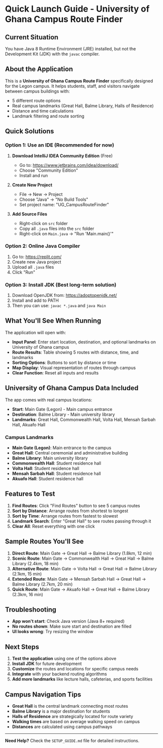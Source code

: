 # Quick Launch Guide - University of Ghana Campus Route Finder

## Current Situation
You have Java 8 Runtime Environment (JRE) installed, but not the Development Kit (JDK) with the `javac` compiler.

## About the Application
This is a **University of Ghana Campus Route Finder** specifically designed for the Legon campus. It helps students, staff, and visitors navigate between campus buildings with:
- 5 different route options
- Real campus landmarks (Great Hall, Balme Library, Halls of Residence)
- Distance and time calculations
- Landmark filtering and route sorting

## Quick Solutions

### Option 1: Use an IDE (Recommended for now)
1. **Download IntelliJ IDEA Community Edition** (Free)
   - Go to: https://www.jetbrains.com/idea/download/
   - Choose "Community Edition"
   - Install and run

2. **Create New Project**
   - File → New → Project
   - Choose "Java" → "No Build Tools"
   - Set project name: "UG_CampusRouteFinder"

3. **Add Source Files**
   - Right-click on `src` folder
   - Copy all `.java` files into the `src` folder
   - Right-click on `Main.java` → "Run 'Main.main()'"

### Option 2: Online Java Compiler
1. Go to: https://replit.com/
2. Create new Java project
3. Upload all `.java` files
4. Click "Run"

### Option 3: Install JDK (Best long-term solution)
1. Download OpenJDK from: https://adoptopenjdk.net/
2. Install and add to PATH
3. Then you can use: `javac *.java` and `java Main`

## What You'll See When Running

The application will open with:
- **Input Panel**: Enter start location, destination, and optional landmarks on University of Ghana campus
- **Route Results**: Table showing 5 routes with distance, time, and landmarks
- **Sorting Options**: Buttons to sort by distance or time
- **Map Display**: Visual representation of routes through campus
- **Clear Function**: Reset all inputs and results

## University of Ghana Campus Data Included

The app comes with real campus locations:
- **Start**: Main Gate (Legon) - Main campus entrance
- **Destination**: Balme Library - Main university library
- **Landmarks**: Great Hall, Commonwealth Hall, Volta Hall, Mensah Sarbah Hall, Akuafo Hall

### Campus Landmarks
- **Main Gate (Legon)**: Main entrance to the campus
- **Great Hall**: Central ceremonial and administrative building
- **Balme Library**: Main university library
- **Commonwealth Hall**: Student residence hall
- **Volta Hall**: Student residence hall
- **Mensah Sarbah Hall**: Student residence hall
- **Akuafo Hall**: Student residence hall

## Features to Test

1. **Find Routes**: Click "Find Routes" button to see 5 campus routes
2. **Sort by Distance**: Arrange routes from shortest to longest
3. **Sort by Time**: Arrange routes from fastest to slowest
4. **Landmark Search**: Enter "Great Hall" to see routes passing through it
5. **Clear All**: Reset everything with one click

## Sample Routes You'll See

1. **Direct Route**: Main Gate → Great Hall → Balme Library (1.8km, 12 min)
2. **Scenic Route**: Main Gate → Commonwealth Hall → Great Hall → Balme Library (2.4km, 18 min)
3. **Alternative Route**: Main Gate → Volta Hall → Great Hall → Balme Library (2.1km, 15 min)
4. **Extended Route**: Main Gate → Mensah Sarbah Hall → Great Hall → Balme Library (2.7km, 20 min)
5. **Quick Route**: Main Gate → Akuafo Hall → Great Hall → Balme Library (2.3km, 16 min)

## Troubleshooting

- **App won't start**: Check Java version (Java 8+ required)
- **No routes shown**: Make sure start and destination are filled
- **UI looks wrong**: Try resizing the window

## Next Steps

1. **Test the application** using one of the options above
2. **Install JDK** for future development
3. **Customize** the routes and locations for specific campus needs
4. **Integrate** with your backend routing algorithms
5. **Add more landmarks** like lecture halls, cafeterias, and sports facilities

## Campus Navigation Tips

- **Great Hall** is the central landmark connecting most routes
- **Balme Library** is a major destination for students
- **Halls of Residence** are strategically located for route variety
- **Walking times** are based on average walking speed on campus
- **Distances** are calculated using campus pathways

---

**Need Help?** Check the `SETUP_GUIDE.md` file for detailed instructions. 